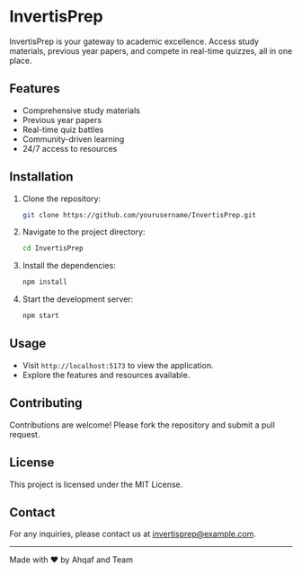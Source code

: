 # InvertisPrep

InvertisPrep is your gateway to academic excellence. Access study materials, previous year papers, and compete in real-time quizzes, all in one place.

## Features
- Comprehensive study materials
- Previous year papers
- Real-time quiz battles
- Community-driven learning
- 24/7 access to resources

## Installation

1. Clone the repository:
   ```bash
   git clone https://github.com/yourusername/InvertisPrep.git
   ```

2. Navigate to the project directory:
   ```bash
   cd InvertisPrep
   ```

3. Install the dependencies:
   ```bash
   npm install
   ```

4. Start the development server:
   ```bash
   npm start
   ```

## Usage

- Visit `http://localhost:5173` to view the application.
- Explore the features and resources available.

## Contributing

Contributions are welcome! Please fork the repository and submit a pull request.

## License

This project is licensed under the MIT License.

## Contact

For any inquiries, please contact us at invertisprep@example.com.

---

Made with ❤️ by Ahqaf and Team


